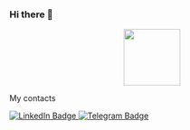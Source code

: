 ### Hi there 👋

<div id="header" align="center">
  <img src="https://media.giphy.com/media/M9gbBd9nbDrOTu1Mqx/giphy.gif" width="100"/>
</div>


My contacts


<div id="badges">
  <a href="https://www.linkedin.com/in/%D1%80%D0%BE%D0%BC%D0%B0-%D0%B3%D0%B0%D0%BC%D0%B8%D0%BD-978b06225">
    <img src="https://img.shields.io/badge/LinkedIn-blue?style=for-the-badge&logo=linkedin&logoColor=white" alt="LinkedIn Badge"/>
  </a>
  
  <a href="https://www.linkedin.com/in/%D1%80%D0%BE%D0%BC%D0%B0-%D0%B3%D0%B0%D0%BC%D0%B8%D0%BD-978b06225">
    <img src="https://img.shields.io/badge/Telegram-blue?style=for-the-badge&logo=Telegram&logoColor=Blue" alt="Telegram Badge"/>
  </a>
  
</div>

<!--
**Fiz0rg/Fiz0rg** is a ✨ _special_ ✨ repository because its `README.md` (this file) appears on your GitHub profile.

Here are some ideas to get you started:

- 🔭 I’m currently working on ...
- 🌱 I’m currently learning ...
- 👯 I’m looking to collaborate on ...
- 🤔 I’m looking for help with ...
- 💬 Ask me about ...
- 📫 How to reach me: ...
- 😄 Pronouns: ...
- ⚡ Fun fact: ...
-->
